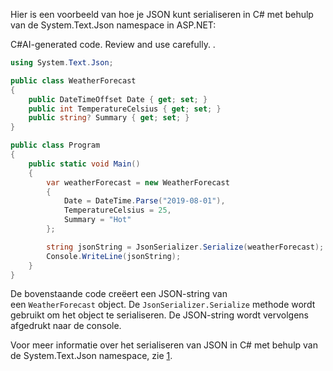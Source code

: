 Hier is een voorbeeld van hoe je JSON kunt serialiseren in C# met behulp van de System.Text.Json namespace in ASP.NET:

C#AI-generated code. Review and use carefully. .

```csharp
using System.Text.Json;

public class WeatherForecast
{
    public DateTimeOffset Date { get; set; }
    public int TemperatureCelsius { get; set; }
    public string? Summary { get; set; }
}

public class Program
{
    public static void Main()
    {
        var weatherForecast = new WeatherForecast
        {
            Date = DateTime.Parse("2019-08-01"),
            TemperatureCelsius = 25,
            Summary = "Hot"
        };

        string jsonString = JsonSerializer.Serialize(weatherForecast);
        Console.WriteLine(jsonString);
    }
}
```

De bovenstaande code creëert een JSON-string van een `WeatherForecast` object. De `JsonSerializer.Serialize` methode wordt gebruikt om het object te serialiseren. De JSON-string wordt vervolgens afgedrukt naar de console.

Voor meer informatie over het serialiseren van JSON in C# met behulp van de System.Text.Json namespace, zie [1](https://learn.microsoft.com/en-us/dotnet/standard/serialization/system-text-json/how-to).